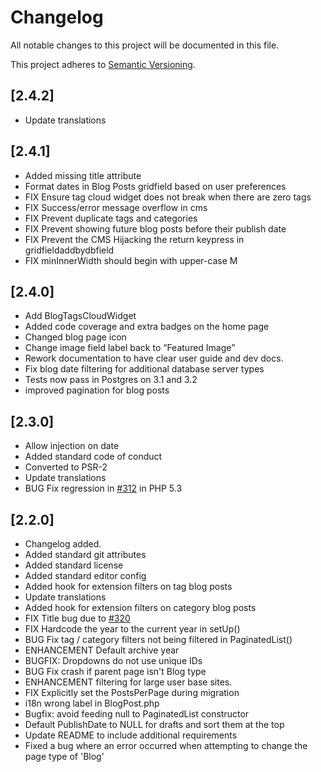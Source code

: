 # Changelog

All notable changes to this project will be documented in this file.

This project adheres to [Semantic Versioning](http://semver.org/).

## [2.4.2]

* Update translations

## [2.4.1]

* Added missing title attribute
* Format dates in Blog Posts gridfield based on user preferences
* FIX Ensure tag cloud widget does not break when there are zero tags
* FIX Success/error message overflow in cms
* FIX Prevent duplicate tags and categories
* FIX Prevent showing future blog posts before their publish date
* FIX Prevent the CMS Hijacking the return keypress in gridfieldaddbydbfield
* FIX minInnerWidth should begin with upper-case M

## [2.4.0]

* Add BlogTagsCloudWidget
* Added code coverage and extra badges on the home page
* Changed blog page icon
* Change image field label back to “Featured Image”
* Rework documentation to have clear user guide and dev docs.
* Fix blog date filtering for additional database server types
* Tests now pass in Postgres on 3.1 and 3.2
* improved pagination for blog posts

## [2.3.0]

* Allow injection on date
* Added standard code of conduct
* Converted to PSR-2
* Update translations
* BUG Fix regression in [#312](https://github.com/silverstripe/silverstripe-blog/pull/312) in PHP 5.3

## [2.2.0]

* Changelog added.
* Added standard git attributes
* Added standard license
* Added standard editor config
* Added hook for extension filters on tag blog posts
* Update translations
* Added hook for extension filters on category blog posts
* FIX Title bug due to [#320](https://github.com/silverstripe/silverstripe-blog/pull/320)
* FIX Hardcode the year to the current year in setUp()
* BUG Fix tag / category filters not being filtered in PaginatedList()
* ENHANCEMENT Default archive year
* BUGFIX: Dropdowns do not use unique IDs
* BUG Fix crash if parent page isn't Blog type
* ENHANCEMENT filtering for large user base sites.
* FIX Explicitly set the PostsPerPage during migration
* i18n wrong label in BlogPost.php
* Bugfix: avoid feeding null to PaginatedList constructor
* Default PublishDate to NULL for drafts and sort them at the top
* Update README to include additional requirements
* Fixed a bug where an error occurred when attempting to change the page type of 'Blog'
